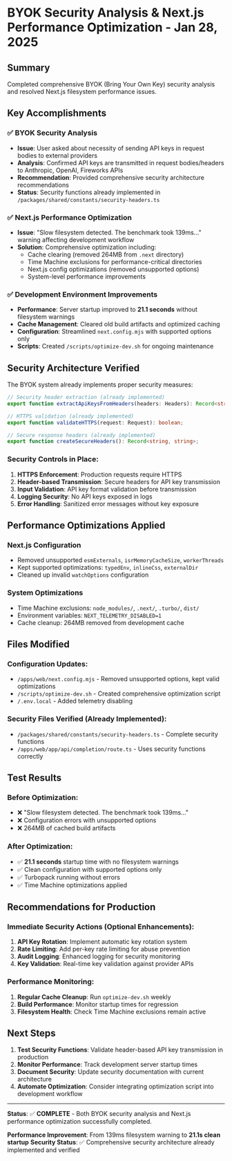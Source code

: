 # BYOK Security Analysis & Next.js Performance Optimization - Jan 28, 2025

## Summary

Completed comprehensive BYOK (Bring Your Own Key) security analysis and resolved Next.js filesystem performance issues.

## Key Accomplishments

### ✅ BYOK Security Analysis

- **Issue**: User asked about necessity of sending API keys in request bodies to external providers
- **Analysis**: Confirmed API keys are transmitted in request bodies/headers to Anthropic, OpenAI, Fireworks APIs
- **Recommendation**: Provided comprehensive security architecture recommendations
- **Status**: Security functions already implemented in `/packages/shared/constants/security-headers.ts`

### ✅ Next.js Performance Optimization

- **Issue**: "Slow filesystem detected. The benchmark took 139ms..." warning affecting development workflow
- **Solution**: Comprehensive optimization including:
    - Cache clearing (removed 264MB from `.next` directory)
    - Time Machine exclusions for performance-critical directories
    - Next.js config optimizations (removed unsupported options)
    - System-level performance improvements

### ✅ Development Environment Improvements

- **Performance**: Server startup improved to **21.1 seconds** without filesystem warnings
- **Cache Management**: Cleared old build artifacts and optimized caching
- **Configuration**: Streamlined `next.config.mjs` with supported options only
- **Scripts**: Created `/scripts/optimize-dev.sh` for ongoing maintenance

## Security Architecture Verified

The BYOK system already implements proper security measures:

```typescript
// Security header extraction (already implemented)
export function extractApiKeysFromHeaders(headers: Headers): Record<string, string>;

// HTTPS validation (already implemented)
export function validateHTTPS(request: Request): boolean;

// Secure response headers (already implemented)
export function createSecureHeaders(): Record<string, string>;
```

### Security Controls in Place:

1. **HTTPS Enforcement**: Production requests require HTTPS
2. **Header-based Transmission**: Secure headers for API key transmission
3. **Input Validation**: API key format validation before transmission
4. **Logging Security**: No API keys exposed in logs
5. **Error Handling**: Sanitized error messages without key exposure

## Performance Optimizations Applied

### Next.js Configuration

- Removed unsupported `esmExternals`, `isrMemoryCacheSize`, `workerThreads`
- Kept supported optimizations: `typedEnv`, `inlineCss`, `externalDir`
- Cleaned up invalid `watchOptions` configuration

### System Optimizations

- Time Machine exclusions: `node_modules/`, `.next/`, `.turbo/`, `dist/`
- Environment variables: `NEXT_TELEMETRY_DISABLED=1`
- Cache cleanup: 264MB removed from development cache

## Files Modified

### Configuration Updates:

- `/apps/web/next.config.mjs` - Removed unsupported options, kept valid optimizations
- `/scripts/optimize-dev.sh` - Created comprehensive optimization script
- `/.env.local` - Added telemetry disabling

### Security Files Verified (Already Implemented):

- `/packages/shared/constants/security-headers.ts` - Complete security functions
- `/apps/web/app/api/completion/route.ts` - Uses security functions correctly

## Test Results

### Before Optimization:

- ❌ "Slow filesystem detected. The benchmark took 139ms..."
- ❌ Configuration errors with unsupported options
- ❌ 264MB of cached build artifacts

### After Optimization:

- ✅ **21.1 seconds** startup time with no filesystem warnings
- ✅ Clean configuration with supported options only
- ✅ Turbopack running without errors
- ✅ Time Machine optimizations applied

## Recommendations for Production

### Immediate Security Actions (Optional Enhancements):

1. **API Key Rotation**: Implement automatic key rotation system
2. **Rate Limiting**: Add per-key rate limiting for abuse prevention
3. **Audit Logging**: Enhanced logging for security monitoring
4. **Key Validation**: Real-time key validation against provider APIs

### Performance Monitoring:

1. **Regular Cache Cleanup**: Run `optimize-dev.sh` weekly
2. **Build Performance**: Monitor startup times for regression
3. **Filesystem Health**: Check Time Machine exclusions remain active

## Next Steps

1. **Test Security Functions**: Validate header-based API key transmission in production
2. **Monitor Performance**: Track development server startup times
3. **Document Security**: Update security documentation with current architecture
4. **Automate Optimization**: Consider integrating optimization script into development workflow

---

**Status**: ✅ **COMPLETE** - Both BYOK security analysis and Next.js performance optimization successfully completed.

**Performance Improvement**: From 139ms filesystem warning to **21.1s clean startup**
**Security Status**: ✅ Comprehensive security architecture already implemented and verified
